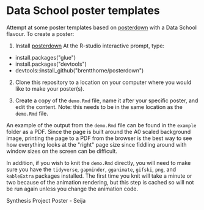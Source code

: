 # Data School poster templates

Attempt at some poster templates based on [posterdown](https://github.com/brentthorne/posterdown) 
with a Data School flavour. To create a poster:

1. Install [posterdown](https://github.com/brentthorne/posterdown)
At the R-studio interactive prompt, type:
* install.packages("glue")
* install.packages("devtools")
* devtools::install_github("brentthorne/posterdown")

2. Clone this repository to a location on your computer where you would like to make your poster(s).

3. Create a copy of the `demo.Rmd` file, name it after your specific poster, and edit the content. Note: this needs to be in the same location as the `demo.Rmd` file.

An example of the output from the `demo.Rmd` file can be found in the `example` folder as a PDF. 
Since the page is built around the A0 scaled background image, printing the page to a PDF from the 
browser is the best way to see how everything looks at the "right" page size since fiddling
around with window sizes on the screen can be difficult. 

In addition, if you wish to knit the `demo.Rmd` directly, you will need to make sure you have the
`tidyverse`, `gapminder`, `gganimate`, `gifski`, `png`, and `kableExtra` packages installed. The first time you knit
will take a minute or two because of the animation rendering, but this step is cached so will not be
run again unless you change the animation code. 

Synthesis Project Poster - Seija
